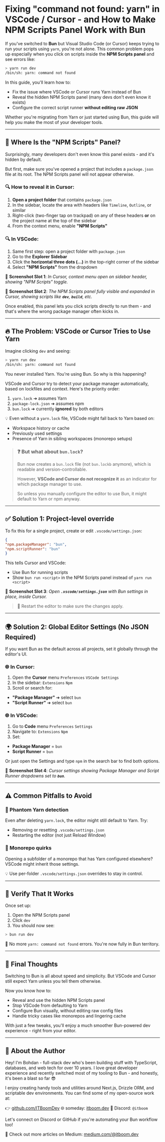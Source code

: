 # Fixing "command not found: yarn" in VSCode / Cursor - and How to Make NPM Scripts Panel Work with Bun

If you've switched to **Bun** but Visual Studio Code (or Cursor) keeps trying to run your scripts using `yarn`, you're not alone. This common problem pops up especially when you click on scripts inside the **NPM Scripts panel** and see errors like:

```bash
> yarn run dev
/bin/sh: yarn: command not found
```

In this guide, you'll learn how to:

* Fix the issue where VSCode or Cursor runs Yarn instead of Bun
* Reveal the hidden NPM Scripts panel (many devs don't even know it exists)
* Configure the correct script runner **without editing raw JSON**

Whether you're migrating from Yarn or just started using Bun, this guide will help you make the most of your developer tools.

---

## 👀 Where Is the "NPM Scripts" Panel?

Surprisingly, many developers don't even know this panel exists - and it's hidden by default.

But first, make sure you've opened a project that includes a `package.json` file at its root. The NPM Scripts panel will not appear otherwise.

### 🔍 How to reveal it in **Cursor**:

1. **Open a project folder** that contains `package.json`
2. In the sidebar, locate the area with headers like `Timeline`, `Outline`, or similar
3. Right-click (two-finger tap on trackpad) on any of these headers **or** on the project name at the top of the sidebar
4. From the context menu, enable **"NPM Scripts"**

### 🔍 In **VSCode**:

1. Same first step: open a project folder with `package.json`
2. Go to the **Explorer Sidebar**
3. Click the **horizontal three dots (...)** in the top-right corner of the sidebar
4. Select **"NPM Scripts"** from the dropdown

📸 **Screenshot Slot 1**: *In Cursor, context menu open on sidebar header, showing "NPM Scripts" toggle.*

📸 **Screenshot Slot 2**: *The NPM Scripts panel fully visible and expanded in Cursor, showing scripts like **`dev`**, **`build`**, etc.*

Once enabled, this panel lets you click scripts directly to run them - and that's where the wrong package manager often kicks in.

---

## 🔥 The Problem: VSCode or Cursor Tries to Use Yarn

Imagine clicking `dev` and seeing:

```bash
> yarn run dev
/bin/sh: yarn: command not found
```

You never installed Yarn. You're using Bun. So why is this happening?

VSCode and Cursor try to detect your package manager automatically, based on lockfiles and context. Here's the priority order:

1. `yarn.lock` ➔ assumes Yarn
2. `package-lock.json` ➔ assumes npm
3. `bun.lock` ➔ currently **ignored** by both editors

💡 Even without a `yarn.lock` file, VSCode might fall back to Yarn based on:

* Workspace history or cache
* Previously used settings
* Presence of Yarn in sibling workspaces (monorepo setups)

> ### ❓ But what about `bun.lock`?
>
> Bun now creates a `bun.lock` file (not `bun.lockb` anymore), which is readable and version-controllable.
>
> However, **VSCode and Cursor do not recognize it** as an indicator for which package manager to use.
>
> So unless you manually configure the editor to use Bun, it might default to Yarn or npm anyway.

---

## ✅ Solution 1: Project-level override

To fix this for a single project, create or edit `.vscode/settings.json`:

```json
{
"npm.packageManager": "bun",
"npm.scriptRunner": "bun"
}
```

This tells Cursor and VSCode:

* Use Bun for running scripts
* Show `bun run <script>` in the NPM Scripts panel instead of `yarn run <script>`

📸 **Screenshot Slot 3**: *Open **`.vscode/settings.json`** with Bun settings in place, inside Cursor.*

> 🔁 Restart the editor to make sure the changes apply.

---

## 🌍 Solution 2: Global Editor Settings (No JSON Required)

If you want Bun as the default across all projects, set it globally through the editor's UI.

### 🌐 In **Cursor**:

1. Open the **Cursor** menu `Preferences` `VSCode Settings`
2. In the sidebar: `Extensions` `Npm`
3. Scroll or search for:

* **"Package Manager"** ➔ select `bun`
* **"Script Runner"** ➔ select `bun`

### 🌐 In **VSCode**:

1. Go to **Code** menu `Preferences` `Settings`
2. Navigate to: `Extensions` `Npm`
3. Set:

* **Package Manager** = `bun`
* **Script Runner** = `bun`

Or just open the Settings and type `npm` in the search bar to find both options.

📸 **Screenshot Slot 4**: *Cursor settings showing Package Manager and Script Runner dropdowns set to **`bun`**.*

---

## ⚠️ Common Pitfalls to Avoid

### 🚨 Phantom Yarn detection

Even after deleting `yarn.lock`, the editor might still default to Yarn. Try:

* Removing or resetting `.vscode/settings.json`
* Restarting the editor (not just Reload Window)

### 🔀 Monorepo quirks

Opening a subfolder of a monorepo that has Yarn configured elsewhere? VSCode might inherit those settings.

💡 Use per-folder `.vscode/settings.json` overrides to stay in control.

---

## 🧪 Verify That It Works

Once set up:

1. Open the NPM Scripts panel
2. Click `dev`
3. You should now see:

```bash
> bun run dev
```

📅 No more `yarn: command not found` errors. You're now fully in Bun territory.

---

## 🧹 Final Thoughts

Switching to Bun is all about speed and simplicity. But VSCode and Cursor still expect Yarn unless you tell them otherwise.

Now you know how to:

* Reveal and use the hidden NPM Scripts panel
* Stop VSCode from defaulting to Yarn
* Configure Bun visually, without editing raw config files
* Handle tricky cases like monorepos and lingering cache

With just a few tweaks, you'll enjoy a much smoother Bun-powered dev experience - right from your editor.

---

## 🤝 About the Author

Hey! I'm Bohdan - full-stack dev who's been building stuff with TypeScript, databases, and web tech for over 10 years. I love great developer experience and recently switched most of my tooling to Bun - and honestly, it's been a blast so far 😎

I enjoy creating handy tools and utilities around Next.js, Drizzle ORM, and scriptable dev environments. You can find some of my open-source work at:

👉 [github.com/ITBoomDev](https://github.com/ITBoomDev)
🌐 someday: [itboom.dev](https://itboom.dev)
💬 Discord: `@itboom`

Let's connect on Discord or GitHub if you're automating your Bun workflow too!

📝 Check out more articles on Medium: [medium.com/@itboom.dev](https://medium.com/@itboom.dev)
